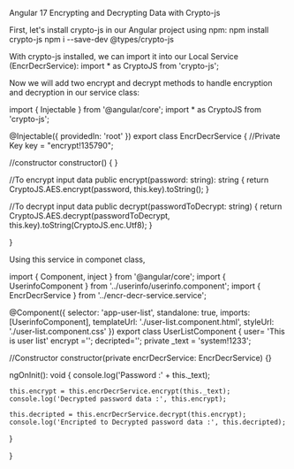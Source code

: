 Angular 17 Encrypting and Decrypting Data with Crypto-js

First, let's install crypto-js in our Angular project using npm:
npm install crypto-js
npm i --save-dev @types/crypto-js


With crypto-js installed, we can import it into our Local Service (EncrDecrService):
import * as CryptoJS from 'crypto-js';

Now we will add two encrypt and decrypt methods to handle encryption and decryption in our service class:

import { Injectable } from '@angular/core';
import * as CryptoJS from 'crypto-js';


@Injectable({
  providedIn: 'root'
})
export class EncrDecrService {
  //Private Key
  key = "encrypt!135790";

  //constructor
  constructor() { }

  //To encrypt input data
  public encrypt(password: string): string {
    return CryptoJS.AES.encrypt(password, this.key).toString();
  }
  
  //To decrypt input data
  public decrypt(passwordToDecrypt: string) {
    return CryptoJS.AES.decrypt(passwordToDecrypt, this.key).toString(CryptoJS.enc.Utf8);
  }

}


Using this service in componet class,

import { Component, inject } from '@angular/core';
import { UserinfoComponent } from '../userinfo/userinfo.component';
import { EncrDecrService } from '../encr-decr-service.service';

@Component({
  selector: 'app-user-list',
  standalone: true,
  imports: [UserinfoComponent],
  templateUrl: './user-list.component.html',
  styleUrl: './user-list.component.css'
})
export class UserListComponent {
   user= 'This is user list'
   encrypt ='';
   decripted='';
   private _text = 'system!1233';


   //Constructor
   constructor(private encrDecrService: EncrDecrService) {}

   ngOnInit(): void {
    console.log('Password :' + this._text);

    this.encrypt = this.encrDecrService.encrypt(this._text);    
    console.log('Decrypted password data :', this.encrypt);

    this.decripted = this.encrDecrService.decrypt(this.encrypt);
    console.log('Encripted to Decrypted password data :', this.decripted);
  }
   
}


